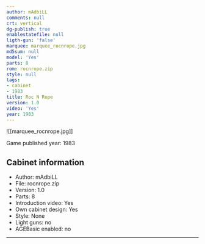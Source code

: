 ```yaml
---
author: mAdbiLL
comments: null
crt: vertical
dg-publish: true
enablestatefile: null
ligth-gun: 'false'
marquee: marquee_rocnrope.jpg
md5sum: null
model: 'Yes'
parts: 8
rom: rocnrope.zip
style: null
tags:
- cabinet
- 1983
title: Roc N Rope
version: 1.0
video: 'Yes'
year: 1983
---
```


![[marquee_rocnrope.jpg]]

Game published year: 1983

## Cabinet information

- Author: mAdbiLL
- File: rocnrope.zip
- Version: 1.0
- Parts: 8
- Introduction video: Yes
- Own cabinet design: Yes
- Style: None
- Light guns: no
- AGEBasic enabled: no

---
